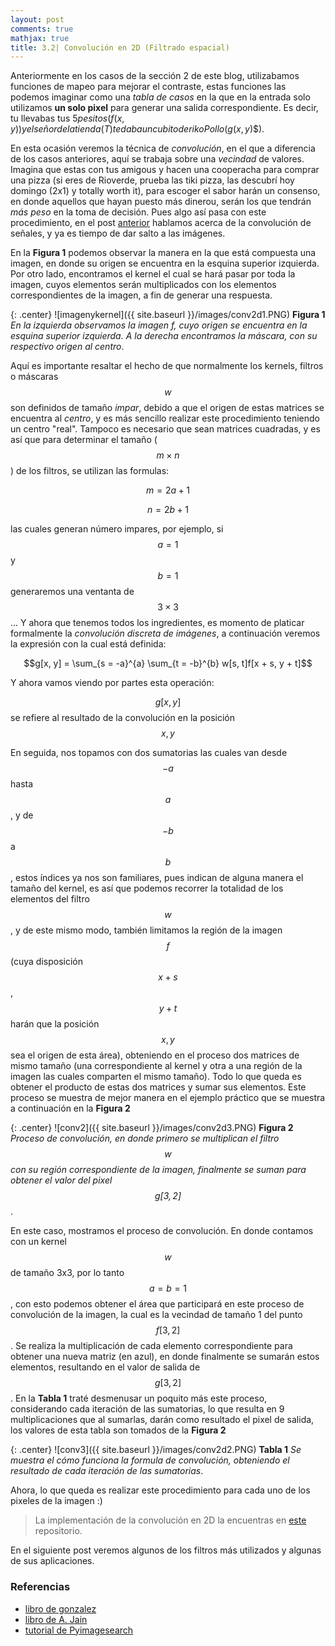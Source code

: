 ```yaml
---
layout: post
comments: true
mathjax: true
title: 3.2| Convolución en 2D (Filtrado espacial)
--- 
```

Anteriormente en los casos de la sección 2 de este blog, utilizabamos funciones de mapeo para mejorar el contraste, estas funciones las podemos imaginar como una _tabla de casos_ en la que en la entrada solo utilizamos __un solo pixel__ para generar una salida correspondiente. Es decir, tu llevabas tus $5 pesitos ($$f(x,y)$$) y el señor de la tienda ($$T$$) te daba un cubito de rikoPollo ($$g(x,y)$$).

En esta ocasión veremos la técnica de _convolución_, en el que a diferencia de los casos anteriores, aquí se trabaja sobre una _vecindad_ de valores. Imagina que estas con tus amigous y hacen una cooperacha para comprar una pizza (si eres de Rioverde, prueba las tiki pizza, las descubrí hoy domingo (2x1) y totally worth it), para escoger el sabor harán un consenso, en donde aquellos que hayan puesto más dinerou, serán los que tendrán _más peso_ en la toma de decisión. Pues algo así pasa con este procedimiento, en el post [anterior](https://bryanmed.github.io/Convoluci%C3%B3n/) hablamos acerca de la convolución de señales, y ya es tiempo de dar salto a las imágenes. 

En la __Figura 1__ podemos observar la manera en la que está compuesta una imagen, en donde su origen se encuentra en la esquina superior izquierda. Por otro lado, encontramos el kernel el cual se hará pasar por toda la imagen, cuyos elementos serán multiplicados con los elementos correspondientes de la imagen, a fin de generar una respuesta. 

{: .center}
![imagenykernel]({{ site.baseurl }}/images/conv2d1.PNG)
__Figura 1__ _En la izquierda observamos la imagen f, cuyo origen se encuentra en la esquina superior izquierda. A la derecha encontramos la máscara, con su respectivo origen al centro_.

Aquí es importante resaltar el hecho de que normalmente los kernels, filtros o máscaras $$w$$ son definidos de tamaño _impar_, debido a que el origen de estas matrices se encuentra al _centro_, y es más sencillo realizar este procedimiento teniendo un centro "real". Tampoco es necesario que sean matrices cuadradas, y es así que para determinar el tamaño ($$m \times n$$) de los filtros, se utilizan las formulas:

$$m = 2a + 1$$

$$n = 2b + 1$$

las cuales generan número impares, por ejemplo, si $$a = 1$$ y $$b = 1$$ generaremos una ventanta de $$3 \times 3$$... Y ahora que tenemos todos los ingredientes, es momento de platicar formalmente la _convolución discreta de imágenes_, a continuación veremos la expresión con la cual está definida: 

 $$g[x, y] = \sum_{s = -a}^{a} \sum_{t = -b}^{b} w[s, t]f[x + s, y + t]$$

Y ahora vamos viendo por partes esta operación:

$$g[x, y]$$ se refiere al resultado de la convolución en la posición $$x, y$$

En seguida, nos topamos con dos sumatorias las cuales van desde $$-a$$ hasta $$a$$, y de $$-b$$ a $$b$$, estos índices ya nos son familiares, pues indican de alguna manera el tamaño del kernel, es así que podemos recorrer la totalidad de los elementos del filtro $$w$$, y de este mismo modo, también limitamos la región de la imagen $$f$$ (cuya disposición $$x + s$$, $$y + t$$ harán que la posición $$x, y$$ sea el origen de esta área), obteniendo en el proceso dos matrices de mismo tamaño (una correspondiente al kernel y otra a una región de la imagen las cuales comparten el mismo tamaño). Todo lo que queda es obtener el producto de estas dos matrices y sumar sus elementos. Este proceso se muestra de mejor manera en el ejemplo práctico que se muestra a continuación en la __Figura 2__

{: .center}
![conv2]({{ site.baseurl }}/images/conv2d3.PNG)
__Figura 2__ _Proceso de convolución, en donde primero se multiplican el filtro $$w$$ con su región correspondiente de la imagen, finalmente se suman para obtener el valor del pixel $$g[3, 2]$$_.

En este caso, mostramos el proceso de convolución. En donde contamos con un kernel $$w$$ de tamaño 3x3, por lo tanto $$a = b = 1$$, con esto podemos obtener el área que participará en este proceso de convolución de la imagen, la cual es la vecindad de tamaño 1 del punto $$f[3, 2]$$. Se realiza la multiplicación de cada elemento correspondiente para obtener una nueva matriz (en azul), en donde finalmente se sumarán estos elementos, resultando en el valor de salida de $$g[3, 2]$$. En la __Tabla 1__ traté desmenusar un poquito más este proceso, considerando cada iteración de las sumatorias, lo que resulta en 9 multiplicaciones que al sumarlas, darán como resultado el pixel de salida, los valores de esta tabla son tomados de la __Figura 2__

{: .center}
![conv3]({{ site.baseurl }}/images/conv2d2.PNG)
__Tabla 1__ _Se muestra el cómo funciona la formula de convolución, obteniendo el resultado de cada iteración de las sumatorias_.

Ahora, lo que queda es realizar este procedimiento para cada uno de los pixeles de la imagen :)

> La implementación de la convolución en 2D la encuentras en [este](https://github.com/BryanMed/Procesamiento-de-imagen/blob/master/2.6%20Convolucion_correlacion/correlacion-convolucion2d.py) repositorio.

En el siguiente post veremos algunos de los filtros más utilizados y algunas de sus aplicaciones.

### Referencias
* [libro de gonzalez](https://www.amazon.com/Digital-Image-Processing-Rafael-Gonzalez/dp/0133356728)
* [libro de A. Jain](https://www.amazon.com/Fundamentals-Digital-Image-Processing-Anil/dp/0133361659)
* [tutorial de Pyimagesearch](https://www.pyimagesearch.com/2016/07/25/convolutions-with-opencv-and-python/)



